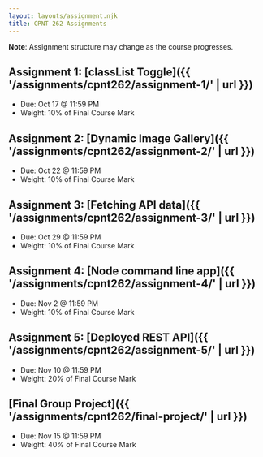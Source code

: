 ```yaml
---
layout: layouts/assignment.njk
title: CPNT 262 Assignments
---
```

**Note**: Assignment structure may change as the course progresses.

## Assignment 1: [classList Toggle]({{ '/assignments/cpnt262/assignment-1/' | url }})
- Due: Oct 17 @ 11:59 PM
- Weight: 10% of Final Course Mark

## Assignment 2: [Dynamic Image Gallery]({{ '/assignments/cpnt262/assignment-2/' | url }})
- Due: Oct 22 @ 11:59 PM
- Weight: 10% of Final Course Mark

## Assignment 3: [Fetching API data]({{ '/assignments/cpnt262/assignment-3/' | url }})
- Due: Oct 29 @ 11:59 PM
- Weight: 10% of Final Course Mark

## Assignment 4: [Node command line app]({{ '/assignments/cpnt262/assignment-4/' | url }})
- Due: Nov 2 @ 11:59 PM
- Weight: 10% of Final Course Mark

## Assignment 5: [Deployed REST API]({{ '/assignments/cpnt262/assignment-5/' | url }})
- Due: Nov 10 @ 11:59 PM
- Weight: 20% of Final Course Mark

## [Final Group Project]({{ '/assignments/cpnt262/final-project/' | url }})
- Due: Nov 15 @ 11:59 PM
- Weight: 40% of Final Course Mark